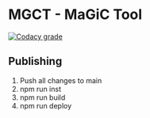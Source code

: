 # MGCT - MaGiC Tool

[![Codacy grade](https://img.shields.io/codacy/grade/d5c10d44cd184248947aa0e615414f94?label=Code%20Quality%20-%20Codacy&style=for-the-badge)](https://www.codacy.com/gh/FED-tools/cli-magic/dashboard?utm_source=github.com&utm_medium=referral&utm_content=FED-tools/cli-magic&utm_campaign=Badge_Grade)

## Publishing

1.  Push all changes to main
2.  npm run inst
3.  npm run build
4.  npm run deploy
